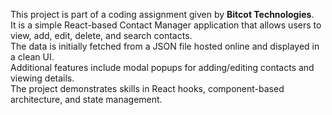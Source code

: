 This project is part of a coding assignment given by **Bitcot Technologies**.  
It is a simple React-based Contact Manager application that allows users to view, add, edit, delete, and search contacts.  
The data is initially fetched from a JSON file hosted online and displayed in a clean UI.  
Additional features include modal popups for adding/editing contacts and viewing details.  
The project demonstrates skills in React hooks, component-based architecture, and state management.  
